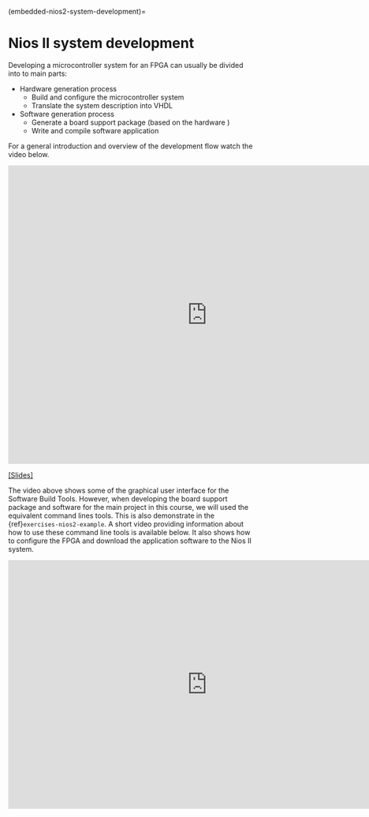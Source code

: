 (embedded-nios2-system-development)=
# Nios II system development

Developing a microcontroller system for an FPGA can usually be divided into to main parts:

- Hardware generation process
    - Build and configure the microcontroller system
    - Translate the system description into VHDL
- Software generation process
    - Generate a board support package (based on the hardware )
    - Write and compile software application

For a general introduction and overview of the development flow watch the video below.

<div class="video-container">
<iframe width="806" height="605" src="https://www.youtube.com/embed/_z5mYM8FKTE" title="embedded nios sw development" frameborder="0" allow="accelerometer; autoplay; clipboard-write; encrypted-media; gyroscope; picture-in-picture" allowfullscreen></iframe>
</div>

[[Slides]](https://www.uio.no/studier/emner/matnat/fys/FYS4220/h21/lecture-slides/embedded_niosii_sw_dev.pdf)

The video above shows some of the graphical user interface for the Software Build Tools. However, when developing the board support package and software for the main project in this course, we will used the equivalent command lines tools. This is also demonstrate in the {ref}`exercises-nios2-example`.
A short video providing information about how to use these command line tools is available below. It also shows how to configure the FPGA and download the application software to the Nios II system. 


<div class="video-container">
<iframe width="806" height="504" src="https://www.youtube.com/embed/YVdebfC1uJ8" title="FYS4220 Creating the Nios II BSP and software application from the command line" frameborder="0" allow="accelerometer; autoplay; clipboard-write; encrypted-media; gyroscope; picture-in-picture" allowfullscreen></iframe>
</div>


